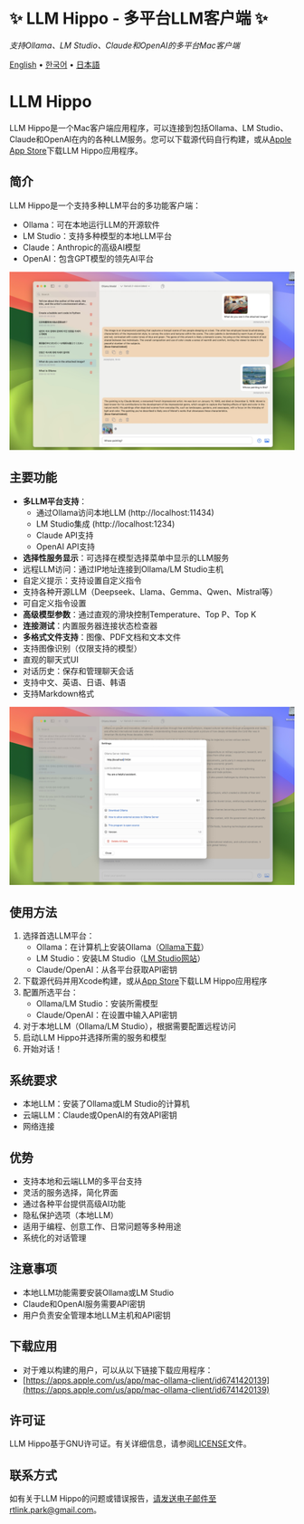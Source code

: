 # ✨ LLM Hippo - 多平台LLM客户端 ✨

_支持Ollama、LM Studio、Claude和OpenAI的多平台Mac客户端_

[English](README.md) •
[한국어](README_KR.md) •
[日本語](README_JP.md)

# LLM Hippo

LLM Hippo是一个Mac客户端应用程序，可以连接到包括Ollama、LM Studio、Claude和OpenAI在内的各种LLM服务。您可以下载源代码自行构建，或从[Apple App Store](https://apps.apple.com/us/app/mac-ollama-client/id6741420139)下载LLM Hippo应用程序。

## 简介

LLM Hippo是一个支持多种LLM平台的多功能客户端：
- Ollama：可在本地运行LLM的开源软件
- LM Studio：支持多种模型的本地LLM平台
- Claude：Anthropic的高级AI模型
- OpenAI：包含GPT模型的领先AI平台

![poster](image_en.jpg)

## 主要功能

- **多LLM平台支持**：
  - 通过Ollama访问本地LLM (http://localhost:11434)
  - LM Studio集成 (http://localhost:1234)
  - Claude API支持
  - OpenAI API支持
- **选择性服务显示**：可选择在模型选择菜单中显示的LLM服务
- 远程LLM访问：通过IP地址连接到Ollama/LM Studio主机
- 自定义提示：支持设置自定义指令
- 支持各种开源LLM（Deepseek、Llama、Gemma、Qwen、Mistral等）
- 可自定义指令设置
- **高级模型参数**：通过直观的滑块控制Temperature、Top P、Top K
- **连接测试**：内置服务器连接状态检查器
- **多格式文件支持**：图像、PDF文档和文本文件
- 支持图像识别（仅限支持的模型）
- 直观的聊天式UI
- 对话历史：保存和管理聊天会话
- 支持中文、英语、日语、韩语
- 支持Markdown格式

![poster](image_settings.jpg)

## 使用方法

1. 选择首选LLM平台：
   - Ollama：在计算机上安装Ollama（[Ollama下载](https://ollama.com/download)）
   - LM Studio：安装LM Studio（[LM Studio网站](https://lmstudio.ai/)）
   - Claude/OpenAI：从各平台获取API密钥
2. 下载源代码并用Xcode构建，或从[App Store](https://apps.apple.com/us/app/mac-ollama-client/id6741420139)下载LLM Hippo应用程序
3. 配置所选平台：
   - Ollama/LM Studio：安装所需模型
   - Claude/OpenAI：在设置中输入API密钥
4. 对于本地LLM（Ollama/LM Studio），根据需要配置远程访问
5. 启动LLM Hippo并选择所需的服务和模型
6. 开始对话！

## 系统要求

- 本地LLM：安装了Ollama或LM Studio的计算机
- 云端LLM：Claude或OpenAI的有效API密钥
- 网络连接

## 优势

- 支持本地和云端LLM的多平台支持
- 灵活的服务选择，简化界面
- 通过各种平台提供高级AI功能
- 隐私保护选项（本地LLM）
- 适用于编程、创意工作、日常问题等多种用途
- 系统化的对话管理

## 注意事项

- 本地LLM功能需要安装Ollama或LM Studio
- Claude和OpenAI服务需要API密钥
- 用户负责安全管理本地LLM主机和API密钥

## 下载应用

- 对于难以构建的用户，可以从以下链接下载应用程序：
- [https://apps.apple.com/us/app/mac-ollama-client/id6741420139](https://apps.apple.com/us/app/mac-ollama-client/id6741420139)

## 许可证

LLM Hippo基于GNU许可证。有关详细信息，请参阅[LICENSE](LICENSE)文件。

## 联系方式

如有关于LLM Hippo的问题或错误报告，请发送电子邮件至rtlink.park@gmail.com。